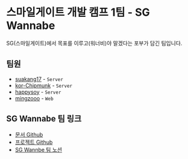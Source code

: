 # 스마일게이트 개발 캠프 1팀 - SG Wannabe

SG(스마일게이트)에서 목표를 이루고(워너비)야 말겠다는 포부가 담긴 팀입니다.

## 팀원

- [suakang17](https://www.github.com/suakang17) - `Server`
- [kor-Chipmunk](https://www.github.com/kor-Chipmunk) - `Server`
- [happysoy](https://www.github.com/happysoy) - `Server`
- [mingzooo](https://www.github.com/mingzooo) - `Web`

## SG Wannabe 팀 링크

- [문서 Github](./docs/README.md)
- [프로젝트 Github](./src/README.md)
- [SG Wannbe 팀 노션](https://bright-jujube-a62.notion.site/1-eaa4ea47829e4df29edb794af100deaf)
